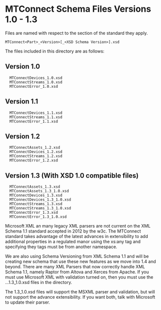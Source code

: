 MTConnect Schema Files Versions 1.0 - 1.3
===

Files are named with respect to the section of the standard they apply. 

  ```MTConnect<Part>_<Version>[_<XSD Schema Version>].xsd```
    
The files included in this directory are as follows:

Version 1.0
---

```
  MTConnectDevices_1.0.xsd
  MTConnectStreams_1.0.xsd
  MTConnectError_1.0.xsd
```

Version 1.1
---

```
  MTConnectDevices_1.1.xsd
  MTConnectStreams_1.1.xsd
  MTConnectError_1.1.xsd
```

Version 1.2
---

```
  MTConnectAssets_1.2.xsd
  MTConnectDevices_1.2.xsd
  MTConnectStreams_1.2.xsd
  MTConnectError_1.2.xsd
```

Version 1.3 (With XSD 1.0 compatible files)
---

```
  MTConnectAssets_1.3.xsd
  MTConnectAssets_1.3_1.0.xsd
  MTConnectDevices_1.3.xsd
  MTConnectDevices_1.3_1.0.xsd
  MTConnectStreams_1.3.xsd
  MTConnectStreams_1.3_1.0.xsd
  MTConnectError_1.3.xsd
  MTConnectError_1.3_1.0.xsd
```

Microsoft XML an many legacy XML parsers are not current on the XML Schema 1.1 standard accepted in 2012 by the w3c. The MTConnect standard takes advantage of the latest advances in extensibility to add additional properties in a regulated manor using the xs:any tag and specifying they tags must be from another namespace.

We are also using Schema Versioning from XML Schema 1.1 and will be creating new schema that use these new features as we move into 1.4 and beyond. There are many XML Parsers that now correctly handle XML Schema 1.1, namely Raptor from Altova and Xerces from Apache. If you must use Microsoft XML with validation turned on, then you must use the ...1.3_1.0.xsd files in the directory. 

The 1.3_1.0.xsd files will support the MSXML parser and validation, but will not support the advance extensibility. If you want both, talk with Microsoft to update their parser.